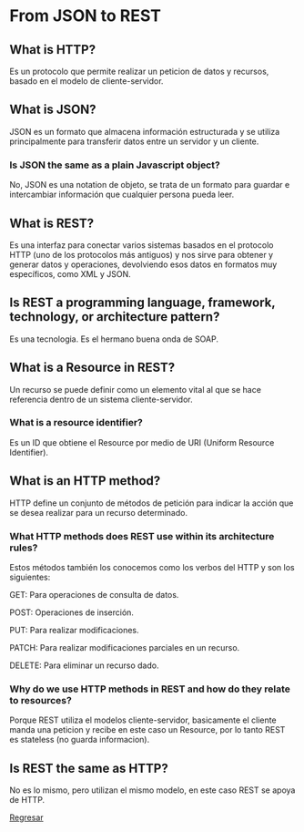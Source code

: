 # From JSON to REST

## What is HTTP?

Es un protocolo que permite realizar un peticion de datos y recursos, basado en el modelo de cliente-servidor.

## What is JSON?

JSON es un formato que almacena información estructurada y se utiliza principalmente para transferir datos entre un servidor y un cliente.

### Is JSON the same as a plain Javascript object?

No, JSON es una notation de objeto, se trata de un formato para guardar e intercambiar información que cualquier persona pueda leer.

## What is REST?

Es una interfaz para conectar varios sistemas basados en el protocolo HTTP (uno de los protocolos más antiguos) y nos sirve para obtener y generar datos y operaciones, devolviendo esos datos en formatos muy específicos, como XML y JSON.

## Is REST a programming language, framework, technology, or architecture pattern?

Es una tecnologia. Es el hermano buena onda de SOAP.

## What is a Resource in REST?

Un recurso se puede definir como un elemento vital al que se hace referencia dentro de un sistema cliente-servidor.

### What is a resource identifier?

Es un ID que obtiene el Resource por medio de URI (Uniform Resource Identifier).

## What is an HTTP method?

HTTP define un conjunto de métodos de petición para indicar la acción que se desea realizar para un recurso determinado.

### What HTTP methods does REST use within its architecture rules?

Estos métodos también los conocemos como los verbos del HTTP y son los siguientes:

GET: Para operaciones de consulta de datos.

POST: Operaciones de inserción.

PUT: Para realizar modificaciones.

PATCH: Para realizar modificaciones parciales en un recurso.

DELETE: Para eliminar un recurso dado.

### Why do we use HTTP methods in REST and how do they relate to resources?

Porque REST utiliza el modelos cliente-servidor, basicamente el cliente manda una peticion y recibe en este caso un Resource, por lo tanto REST es stateless (no guarda informacion).

## Is REST the same as HTTP?

No es lo mismo, pero utilizan el mismo modelo, en este caso REST se apoya de HTTP.

[Regresar](../README.md)
